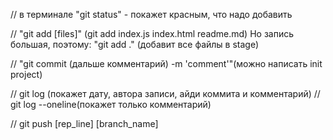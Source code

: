 // в терминале "git status" - покажет красным, что надо добавить

// "git add [files]" (git add index.js index.html readme.md) Но запись большая, поэтому: "git add ." (добавит все файлы в stage)

// "git commit (дальше комментарий) -m 'comment'"(можно написать init project)

// git log (покажет дату, автора записи, айди коммита и комментарий)
// git log --oneline(покажет только комментарий)

// git push [rep_line] [branch_name]